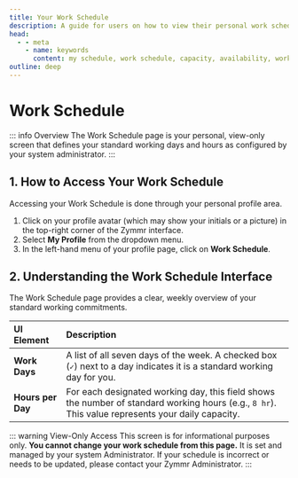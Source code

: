 ```yaml
---
title: Your Work Schedule
description: A guide for users on how to view their personal work schedule and understand its impact on capacity and project planning.
head:
  - - meta
    - name: keywords
      content: my schedule, work schedule, capacity, availability, working hours, zymmr
outline: deep
---
```


# Work Schedule

::: info Overview
The Work Schedule page is your personal, view-only screen that defines your standard working days and hours as configured by your system administrator.
:::

## 1. How to Access Your Work Schedule

Accessing your Work Schedule is done through your personal profile area.

1.  Click on your profile avatar (which may show your initials or a picture) in the top-right corner of the Zymmr interface.
2.  Select **My Profile** from the dropdown menu.
3.  In the left-hand menu of your profile page, click on **Work Schedule**.

## 2. Understanding the Work Schedule Interface

The Work Schedule page provides a clear, weekly overview of your standard working commitments.

| UI Element          | Description                                                                                                   |
| :---------------- | :------------------------------------------------------------------------------------------------------------ |
| **Work Days**     | A list of all seven days of the week. A checked box (`✓`) next to a day indicates it is a standard working day for you. |
| **Hours per Day** | For each designated working day, this field shows the number of standard working hours (e.g., `8 hr`). This value represents your daily capacity. |


::: warning View-Only Access
This screen is for informational purposes only. **You cannot change your work schedule from this page.** It is set and managed by your system Administrator. If your schedule is incorrect or needs to be updated, please contact your Zymmr Administrator.
:::